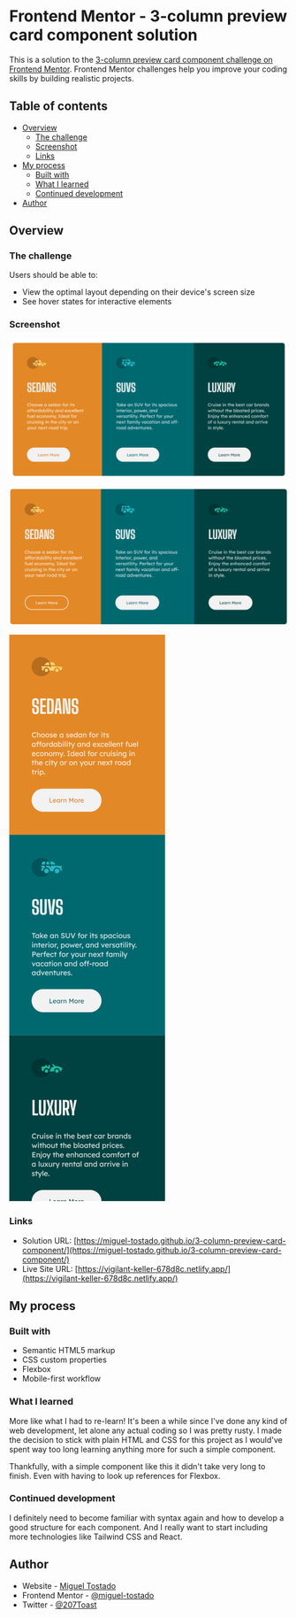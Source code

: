# Frontend Mentor - 3-column preview card component solution

This is a solution to the [3-column preview card component challenge on Frontend Mentor](https://www.frontendmentor.io/challenges/3column-preview-card-component-pH92eAR2-). Frontend Mentor challenges help you improve your coding skills by building realistic projects. 

## Table of contents

- [Overview](#overview)
  - [The challenge](#the-challenge)
  - [Screenshot](#screenshot)
  - [Links](#links)
- [My process](#my-process)
  - [Built with](#built-with)
  - [What I learned](#what-i-learned)
  - [Continued development](#continued-development)
- [Author](#author)

## Overview

### The challenge

Users should be able to:

- View the optimal layout depending on their device's screen size
- See hover states for interactive elements

### Screenshot

![](src\img\Desktop-Screenshot.PNG)

![](src\img\Desktop-Active-Screenshot.PNG)

![](src\img\Mobile-Screenshot.PNG)

### Links

- Solution URL: [https://miguel-tostado.github.io/3-column-preview-card-component/](https://miguel-tostado.github.io/3-column-preview-card-component/)
- Live Site URL: [https://vigilant-keller-678d8c.netlify.app/](https://vigilant-keller-678d8c.netlify.app/)

## My process

### Built with

- Semantic HTML5 markup
- CSS custom properties
- Flexbox
- Mobile-first workflow

### What I learned

More like what I had to re-learn! It's been a while since I've done any kind of web development, let alone any actual coding so I was pretty rusty. I made the decision to stick with plain HTML and CSS for this project as I would've spent way too long learning anything more for such a simple component.

Thankfully, with a simple component like this it didn't take very long to finish. Even with having to look up references for Flexbox.

### Continued development

I definitely need to become familiar with syntax again and how to develop a good structure for each component. And I really want to start including more technologies like Tailwind CSS and React.

## Author

- Website - [Miguel Tostado](https://www.migueltostado.com/)
- Frontend Mentor - [@miguel-tostado](https://www.frontendmentor.io/profile/miguel-tostado)
- Twitter - [@207Toast](https://twitter.com/207Toast)